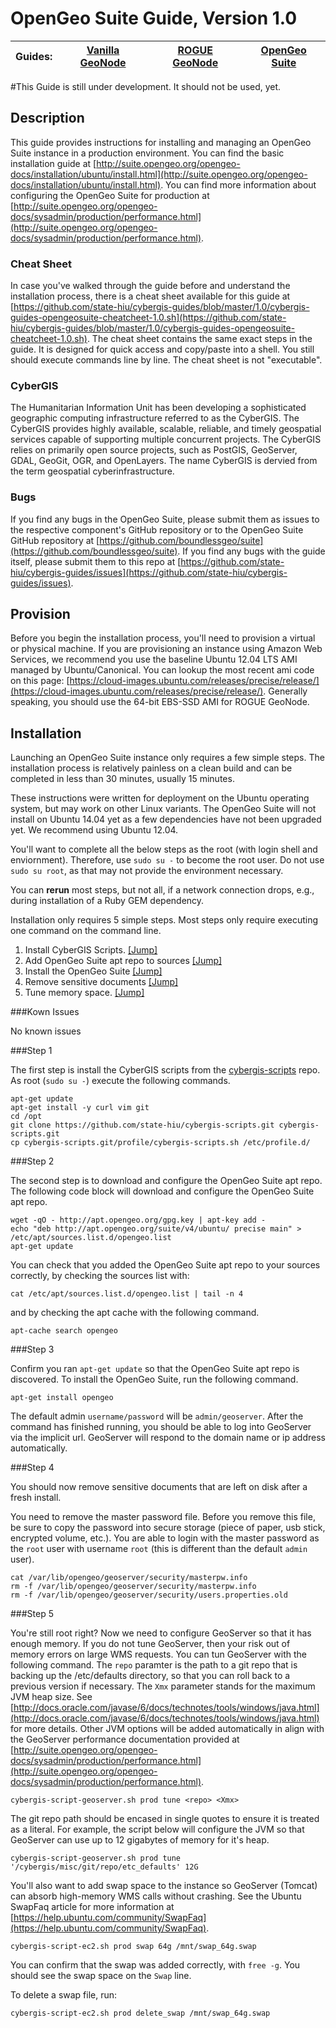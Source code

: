 OpenGeo Suite Guide, Version 1.0
================

| Guides: | [Vanilla GeoNode](https://github.com/state-hiu/cybergis-guides/blob/master/1.0/cybergis-guides-vanillageonode-1.0.md) | [ROGUE GeoNode](https://github.com/state-hiu/cybergis-guides/blob/master/1.0/cybergis-guides-roguegeonode-1.0.md) |  [OpenGeo Suite](https://github.com/state-hiu/cybergis-guides/blob/master/1.0/cybergis-guides-opengeosuite-1.0.md) |
| ---- |  ---- | ---- | ---- |

#This Guide is still under development.  It should not be used, yet.

## Description

This guide provides instructions for installing and managing an OpenGeo Suite instance in a production environment.  You can find the basic installation guide at [http://suite.opengeo.org/opengeo-docs/installation/ubuntu/install.html](http://suite.opengeo.org/opengeo-docs/installation/ubuntu/install.html).  You can find more information about configuring the OpenGeo Suite for production at [http://suite.opengeo.org/opengeo-docs/sysadmin/production/performance.html](http://suite.opengeo.org/opengeo-docs/sysadmin/production/performance.html).

### Cheat Sheet
In case you've walked through the guide before and understand the installation process, there is a cheat sheet available for this guide at [https://github.com/state-hiu/cybergis-guides/blob/master/1.0/cybergis-guides-opengeosuite-cheatcheet-1.0.sh](https://github.com/state-hiu/cybergis-guides/blob/master/1.0/cybergis-guides-opengeosuite-cheatcheet-1.0.sh).  The cheat sheet contains the same exact steps in the guide.  It is designed for quick access and copy/paste into a shell.  You still should execute commands line by line.  The cheat sheet is not "executable".

### CyberGIS
The Humanitarian Information Unit has been developing a sophisticated geographic computing infrastructure referred to as the CyberGIS. The CyberGIS provides highly available, scalable, reliable, and timely geospatial services capable of supporting multiple concurrent projects.  The CyberGIS relies on primarily open source projects, such as PostGIS, GeoServer, GDAL, GeoGit, OGR, and OpenLayers.  The name CyberGIS is dervied from the term geospatial cyberinfrastructure.

### Bugs

If you find any bugs in the OpenGeo Suite, please submit them as issues to the respective component's GitHub repository or to the OpenGeo Suite GitHub repository at [https://github.com/boundlessgeo/suite](https://github.com/boundlessgeo/suite).  If you find any bugs with the guide itself, please submit them to this repo at [https://github.com/state-hiu/cybergis-guides/issues](https://github.com/state-hiu/cybergis-guides/issues).

## Provision

Before you begin the installation process, you'll need to provision a virtual or physical machine.  If you are provisioning an instance using Amazon Web Services, we recommend you use the baseline Ubuntu 12.04 LTS AMI managed by Ubuntu/Canonical.  You can lookup the most recent ami code on this page: [https://cloud-images.ubuntu.com/releases/precise/release/](https://cloud-images.ubuntu.com/releases/precise/release/).  Generally speaking, you should use the 64-bit EBS-SSD AMI for ROGUE GeoNode.

## Installation

Launching an OpenGeo Suite instance only requires a few simple steps.  The installation process is relatively painless on a clean build and can be completed in less than 30 minutes, usually 15 minutes.

These instructions were written for deployment on the Ubuntu operating system, but may work on other Linux variants.  The OpenGeo Suite will not install on Ubuntu 14.04 yet as a few dependencies have not been upgraded yet.  We recommend using Ubuntu 12.04.

You'll want to complete all the below steps as the root (with login shell and enviornment).  Therefore, use `sudo su -` to become the root user.  Do not use `sudo su root`, as that may not provide the environment necessary.

You can **rerun** most steps, but not all, if a network connection drops, e.g., during installation of a Ruby GEM dependency.

Installation only requires 5 simple steps.  Most steps only require executing one command on the command line.

1. Install CyberGIS Scripts.  [[Jump]](#step-1)
2. Add OpenGeo Suite apt repo to sources [[Jump]](#step-2)
3. Install the OpenGeo Suite [[Jump]](#step-3)
4. Remove sensitive documents [[Jump]](#step-4)
5. Tune memory space.  [[Jump]](#step-5)

###Kown Issues

No known issues

###Step 1

The first step is install the CyberGIS scripts from the [cybergis-scripts](https://github.com/state-hiu/cybergis-scripts) repo.  As root (`sudo su -`) execute the following commands.

```
apt-get update
apt-get install -y curl vim git
cd /opt
git clone https://github.com/state-hiu/cybergis-scripts.git cybergis-scripts.git
cp cybergis-scripts.git/profile/cybergis-scripts.sh /etc/profile.d/
```

###Step 2

The second step is to download and configure the OpenGeo Suite apt repo.  The following code block will download and configure the OpenGeo Suite apt repo.

```
wget -qO - http://apt.opengeo.org/gpg.key | apt-key add -
echo "deb http://apt.opengeo.org/suite/v4/ubuntu/ precise main" > /etc/apt/sources.list.d/opengeo.list
apt-get update
```

You can check that you added the OpenGeo Suite apt repo to your sources correctly, by checking the sources list with:

```
cat /etc/apt/sources.list.d/opengeo.list | tail -n 4
```

and by checking the apt cache with the following command.

```
apt-cache search opengeo
```

###Step 3

Confirm you ran `apt-get update` so that the OpenGeo Suite apt repo is discovered.  To install the OpenGeo Suite, run the following command.

```
apt-get install opengeo
```

The default admin `username/password` will be `admin/geoserver`.  After the command has finished running, you should be able to log into GeoServer via the implicit url.  GeoServer will respond to the domain name or ip address automatically.

###Step 4

You should now remove sensitive documents that are left on disk after a fresh install.

You need to remove the master password file.  Before you remove this file, be sure to copy the password into secure storage (piece of paper,  usb stick, encrypted volume, etc.).  You are able to login with the master password as the `root` user with username `root` (this is different than the default `admin` user).

```
cat /var/lib/opengeo/geoserver/security/masterpw.info
rm -f /var/lib/opengeo/geoserver/security/masterpw.info
rm -f /var/lib/opengeo/geoserver/security/users.properties.old
```

###Step 5

You're still root right?  Now we need to configure GeoServer so that it has enough memory.  If you do not tune GeoServer, then your risk out of memory errors on large WMS requests.  You can tun GeoServer with the following command.  The `repo` paramter is the path to a git repo that is backing up the /etc/defaults directory, so that you can roll back to a previous version if necessary.  The `Xmx` parameter stands for the maximum JVM heap size.  See [http://docs.oracle.com/javase/6/docs/technotes/tools/windows/java.html](http://docs.oracle.com/javase/6/docs/technotes/tools/windows/java.html) for more details.  Other JVM options will be added automatically in align with the GeoServer performance documentation provided at [http://suite.opengeo.org/opengeo-docs/sysadmin/production/performance.html](http://suite.opengeo.org/opengeo-docs/sysadmin/production/performance.html).

```
cybergis-script-geoserver.sh prod tune <repo> <Xmx>
```

The git repo path should be encased in single quotes to ensure it is treated as a literal.  For example, the script below will configure the JVM so that GeoServer can use up to 12 gigabytes of memory for it's heap.

```
cybergis-script-geoserver.sh prod tune '/cybergis/misc/git/repo/etc_defaults' 12G
```

You'll also want to add swap space to the instance so GeoServer (Tomcat) can absorb high-memory WMS calls without crashing.  See the Ubuntu SwapFaq article for more information at [https://help.ubuntu.com/community/SwapFaq](https://help.ubuntu.com/community/SwapFaq).

```
cybergis-script-ec2.sh prod swap 64g /mnt/swap_64g.swap
```

You can confirm that the swap was added correctly, with `free -g`.  You should see the swap space on the `Swap` line.

To delete a swap file, run:

```
cybergis-script-ec2.sh prod delete_swap /mnt/swap_64g.swap
```

